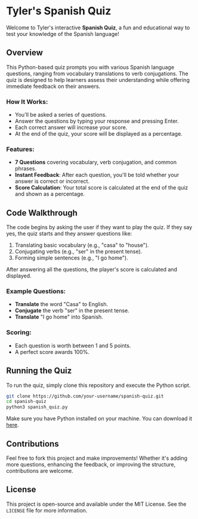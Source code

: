 # Tyler's Spanish Quiz

Welcome to Tyler's interactive **Spanish Quiz**, a fun and educational way to test your knowledge of the Spanish language!

## Overview
This Python-based quiz prompts you with various Spanish language questions, ranging from vocabulary translations to verb conjugations. The quiz is designed to help learners assess their understanding while offering immediate feedback on their answers.

### How It Works:
- You'll be asked a series of questions.
- Answer the questions by typing your response and pressing Enter.
- Each correct answer will increase your score.
- At the end of the quiz, your score will be displayed as a percentage.

### Features:
- **7 Questions** covering vocabulary, verb conjugation, and common phrases.
- **Instant Feedback**: After each question, you'll be told whether your answer is correct or incorrect.
- **Score Calculation**: Your total score is calculated at the end of the quiz and shown as a percentage.

## Code Walkthrough
The code begins by asking the user if they want to play the quiz. If they say yes, the quiz starts and they answer questions like:
1. Translating basic vocabulary (e.g., "casa" to "house").
2. Conjugating verbs (e.g., "ser" in the present tense).
3. Forming simple sentences (e.g., "I go home").

After answering all the questions, the player's score is calculated and displayed.

### Example Questions:
- **Translate** the word "Casa" to English.
- **Conjugate** the verb "ser" in the present tense.
- **Translate** "I go home" into Spanish.

### Scoring:
- Each question is worth between 1 and 5 points.
- A perfect score awards 100%.

## Running the Quiz
To run the quiz, simply clone this repository and execute the Python script. 

```bash
git clone https://github.com/your-username/spanish-quiz.git
cd spanish-quiz
python3 spanish_quiz.py
```

Make sure you have Python installed on your machine. You can download it [here](https://www.python.org/).

## Contributions
Feel free to fork this project and make improvements! Whether it's adding more questions, enhancing the feedback, or improving the structure, contributions are welcome.

## License
This project is open-source and available under the MIT License. See the `LICENSE` file for more information.

